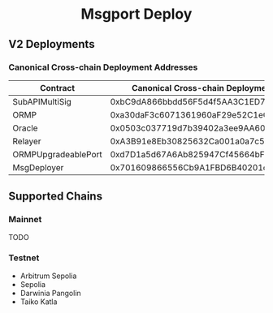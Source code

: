 # <h1 align="center"> Msgport Deploy </h1>

## V2 Deployments
### Canonical Cross-chain Deployment Addresses
|  Contract              |  Canonical Cross-chain Deployment Address  |
|------------------------|--------------------------------------------|
| SubAPIMultiSig         | 0xbC9dA866bbdd56F5d4f5AA3C1ED7810aa5153b60 |
| ORMP                   | 0xa30daF3c6071361960aF29e52C1eC860a037886f |
| Oracle                 | 0x0503c037719d7b39402a3ee9AA60b7ed604BB1f7 |
| Relayer                | 0xA3B91e8Eb30825632Ca001a0a7c5839386ab838D |
| ORMPUpgradeablePort    | 0xd7D1a5d67A6Ab825947Cf45664bF02f263FB73e9 |
| MsgDeployer            | 0x701609866556Cb9A1FBD6B40201cD5899c9D2d56 |

## Supported Chains
### Mainnet
TODO

### Testnet
- Arbitrum Sepolia
- Sepolia
- Darwinia Pangolin
- Taiko Katla
